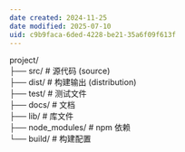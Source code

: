 ```yaml
---
date created: 2024-11-25
date modified: 2025-07-10
uid: c9b9faca-6ded-4228-be21-35a6f09f613f
---
```


project/  
├── src/ # 源代码 (source)  
├── dist/ # 构建输出 (distribution)  
├── test/ # 测试文件  
├── docs/ # 文档  
├── lib/ # 库文件  
├── node_modules/ # npm 依赖  
└── build/ # 构建配置
